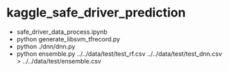 # kaggle_safe_driver_prediction

* safe_driver_data_process.ipynb
* python generate_libsvm_tfrecord.py
* python ./dnn/dnn.py
* python ensemble.py ../../data/test/test_rf.csv ../../data/test/test_dnn.csv > ../../data/test/ensemble.csv